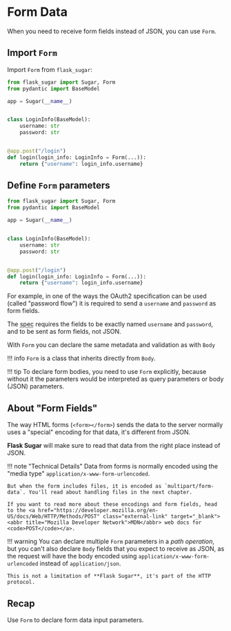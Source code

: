 # Form Data

When you need to receive form fields instead of JSON, you can use `Form`.

## Import `Form`

Import `Form` from `flask_sugar`:

```Python hl_lines="1"
from flask_sugar import Sugar, Form
from pydantic import BaseModel

app = Sugar(__name__)


class LoginInfo(BaseModel):
    username: str
    password: str


@app.post("/login")
def login(login_info: LoginInfo = Form(...)):
    return {"username": login_info.username}
```

## Define `Form` parameters

```Python hl_lines="13"
from flask_sugar import Sugar, Form
from pydantic import BaseModel

app = Sugar(__name__)


class LoginInfo(BaseModel):
    username: str
    password: str


@app.post("/login")
def login(login_info: LoginInfo = Form(...)):
    return {"username": login_info.username}
```

For example, in one of the ways the OAuth2 specification can be used (called "password flow") it is required to send a `username` and `password` as form fields.

The <abbr title="specification">spec</abbr> requires the fields to be exactly named `username` and `password`, and to be sent as form fields, not JSON.

With `Form` you can declare the same metadata and validation as with `Body`

!!! info
    `Form` is a class that inherits directly from `Body`.

!!! tip
    To declare form bodies, you need to use `Form` explicitly, because without it the parameters would be interpreted as query parameters or body (JSON) parameters.

## About "Form Fields"

The way HTML forms (`<form></form>`) sends the data to the server normally uses a "special" encoding for that data, it's different from JSON.

**Flask Sugar** will make sure to read that data from the right place instead of JSON.

!!! note "Technical Details"
    Data from forms is normally encoded using the "media type" `application/x-www-form-urlencoded`.

    But when the form includes files, it is encoded as `multipart/form-data`. You'll read about handling files in the next chapter.
    
    If you want to read more about these encodings and form fields, head to the <a href="https://developer.mozilla.org/en-US/docs/Web/HTTP/Methods/POST" class="external-link" target="_blank"><abbr title="Mozilla Developer Network">MDN</abbr> web docs for <code>POST</code></a>.

!!! warning
    You can declare multiple `Form` parameters in a *path operation*, but you can't also declare `Body` fields that you expect to receive as JSON, as the request will have the body encoded using `application/x-www-form-urlencoded` instead of `application/json`.

    This is not a limitation of **Flask Sugar**, it's part of the HTTP protocol.

## Recap

Use `Form` to declare form data input parameters.
